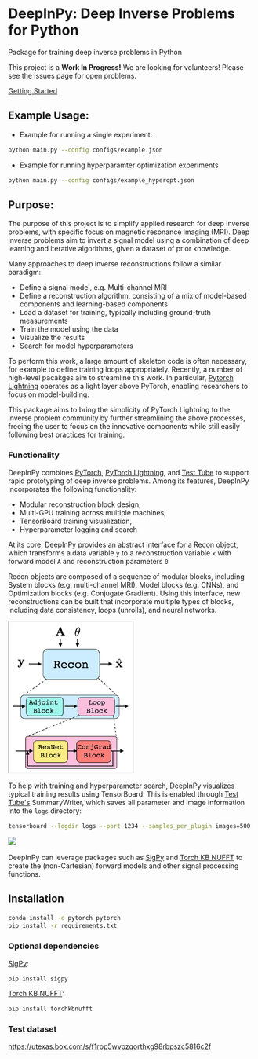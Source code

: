 # DeepInPy: Deep Inverse Problems for Python
Package for training deep inverse problems in Python

This project is a __Work In Progress!__ We are looking for volunteers! Please see the issues page for open problems.

[Getting Started](docs/getting_started.md)

## Example Usage:
- Example for running a single experiment:
```bash
python main.py --config configs/example.json
```
- Example for running hyperparamter optimization experiments
```bash
python main.py --config configs/example_hyperopt.json
```

## Purpose:
The purpose of this project is to simplify applied research for deep inverse problems, with specific focus on magnetic resonance imaging (MRI). Deep inverse problems aim to invert a signal model using a combination of deep learning and iterative algorithms, given a dataset of prior knowledge. 

Many approaches to deep inverse reconstructions follow a similar paradigm:
- Define a signal model, e.g. Multi-channel MRI  
- Define a reconstruction algorithm, consisting of a mix of model-based components and learning-based components  
- Load a dataset for training, typically including ground-truth measurements  
- Train the model using the data  
- Visualize the results  
- Search for model hyperparameters  

To perform this work, a large amount of skeleton code is often necessary, for example to define training loops appropriately. Recently, a number of high-level pacakges aim to streamline this work. In particular, [Pytorch Lightning][pytl] operates as a light layer above PyTorch, enabling researchers to focus on model-building.

This package aims to bring the simplicity of PyTorch Lightning to the inverse problem community by further streamlining the above processes, freeing the user to focus on the innovative components while still easily following best practices for training.


### Functionality
DeepInPy combines [PyTorch][pytorch], [PyTorch Lightning][pytl], and [Test Tube][testtube] to support rapid prototyping of deep inverse problems. Among its features, DeepInPy incorporates the following functionality:
- Modular reconstruction block design,  
- Multi-GPU training across multiple machines,  
- TensorBoard training visualization,  
- Hyperparameter logging and search  


At its core, DeepInPy provides an abstract interface for a Recon object, which transforms a data variable `y` to a reconstruction variable `x` with forward model `A` and reconstruction parameters `θ`

Recon objects are composed of a sequence of modular blocks, including System blocks (e.g. multi-channel MRI), Model blocks (e.g. CNNs), and Optimization blocks (e.g. Conjugate Gradient). Using this interface, new reconstructions can be built that incorporate multiple types of blocks, including data consistency, loops (unrolls), and neural networks.

<img src="docs/images/blocks.png" width="256">


To help with training and hyperparameter search, DeepInPy visualizes typical training results using TensorBoard. This is enabled through [Test Tube's][testtube] SummaryWriter, which saves all parameter and image information into the `logs` directory:
```bash
tensorboard --logdir logs --port 1234 --samples_per_plugin images=500
```
<img src="docs/images/tb_hyperopt.png" width="1024">

DeepInPy can leverage packages such as [SigPy][sigpy] and [Torch KB NUFFT][torchkbnufft] to create the (non-Cartesian) forward models and other signal processing functions. 

## Installation

```bash
conda install -c pytorch pytorch 
pip install -r requirements.txt
```

### Optional dependencies
[SigPy][sigpy]:
```bash
pip install sigpy
```

[Torch KB NUFFT][torchkbnufft]:
```bash
pip install torchkbnufft
```

### Test dataset
https://utexas.box.com/s/f1rpp5wvpzqorthxg98rbpszc5816c2f

[sigpy]: https://github.com/mikgroup/sigpy
[torchkbnufft]: https://github.com/mmuckley/torchkbnufft
[pytl]: https://github.com/PyTorchLightning/pytorch-lightning/
[pytorch]: https://pytorch.org/
[testtube]: https://github.com/williamFalcon/test-tube

